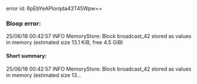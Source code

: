 error id: 6pEbYeAPIorqda43T45Wpw==
### Bloop error:

25/06/18 00:42:57 INFO MemoryStore: Block broadcast_42 stored as values in memory (estimated size 13.1 KiB, free 4.5 GiB)
#### Short summary: 

25/06/18 00:42:57 INFO MemoryStore: Block broadcast_42 stored as values in memory (estimated size 13...